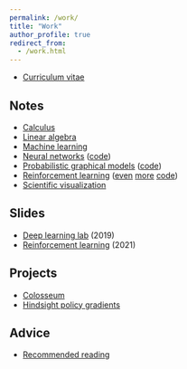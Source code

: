 ```yaml
---
permalink: /work/
title: "Work"
author_profile: true
redirect_from: 
  - /work.html
---
```


* <i class="fas fa-fw fa-file-pdf" aria-hidden="true"></i> [Curriculum vitae](/files/cv.pdf)

## Notes

* <i class="fas fa-fw fa-file-pdf" aria-hidden="true"></i> [Calculus](/files/notes/calculus.pdf)
* <i class="fas fa-fw fa-file-pdf" aria-hidden="true"></i> [Linear algebra](/files/notes/linear_algebra.pdf)
* <i class="fas fa-fw fa-file-pdf" aria-hidden="true"></i> [Machine learning](/files/notes/machine_learning.pdf)
* <i class="fas fa-fw fa-file-pdf" aria-hidden="true"></i> [Neural networks](/files/notes/neural_networks.pdf) ([code](https://github.com/paulorauber/nn))
* <i class="fas fa-fw fa-file-pdf" aria-hidden="true"></i> [Probabilistic graphical models](/files/notes/probabilistic_graphical_models.pdf) ([code](https://github.com/paulorauber/pgm))
* <i class="fas fa-fw fa-file-pdf" aria-hidden="true"></i> [Reinforcement learning](/files/notes/reinforcement_learning.pdf) ([even](https://github.com/paulorauber/rl) [more](https://github.com/paulorauber/rlnn) [code](https://github.com/paulorauber/rpg))
* <i class="fas fa-fw fa-file-pdf" aria-hidden="true"></i> [Scientific visualization](/files/notes/scientific_visualization.pdf)

## Slides

* <i class="fas fa-fw fa-file-pdf" aria-hidden="true"></i> [Deep learning lab](/files/slides/deep_learning_lab.pdf) (2019)
* <i class="fas fa-fw fa-file-pdf" aria-hidden="true"></i> [Reinforcement learning](/files/slides/reinforcement_learning.pdf) (2021)

## Projects

* [Colosseum](https://github.com/MichelangeloConserva/Colosseum)
* [Hindsight policy gradients](/hpg/)

## Advice

* [Recommended reading](/recommended_reading/)

